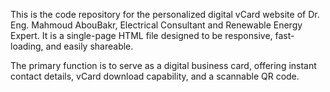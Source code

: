 This is the code repository for the personalized digital vCard website of Dr. Eng. Mahmoud AbouBakr, Electrical Consultant and Renewable Energy Expert. It is a single-page HTML file designed to be responsive, fast-loading, and easily shareable.

The primary function is to serve as a digital business card, offering instant contact details, vCard download capability, and a scannable QR code.
